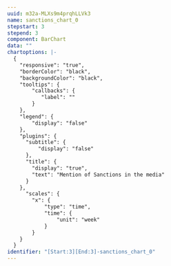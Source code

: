 ```yaml
---
uuid: m32a-MLXs9m4prqhLLVk3
name: sanctions_chart_0
stepstart: 3
stepend: 3
component: BarChart
data: ""
chartoptions: |-
  {
    "responsive": "true",
    "borderColor": "black",
    "backgroundColor": "black",
    "tooltips": {
        "callbacks": {
           "label": ""
        }
    },
    "legend": {
        "display": "false"
    },
    "plugins": {
      "subtitle": {
          "display": "false"
      },
      "title": {
        "display": "true",
        "text": "Mention of Sanctions in the media"
      }
    },
      "scales": {
        "x": {
            "type": "time",
            "time": {
                "unit": "week"
            }
        }
    }
  }
identifier: "[Start:3][End:3]-sanctions_chart_0"
---
```

